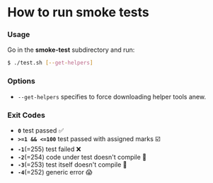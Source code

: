 # How to run smoke tests

### Usage
Go in the **smoke-test** subdirectory and run:
```sh
$ ./test.sh [--get-helpers]
```

### Options
- `--get-helpers` specifies to force downloading helper tools anew.

### Exit Codes
- **`0`** test passed :white_check_mark:
- **`>=1 && <=100`** test passed with assigned marks :ballot_box_with_check:
- **`-1`**(=255) test failed :x:
- **`-2`**(=254) code under test doesn't compile :hammer:
- **`-3`**(=253) test itself doesn't compile :gun:
- **`-4`**(=252) generic error :scream:
